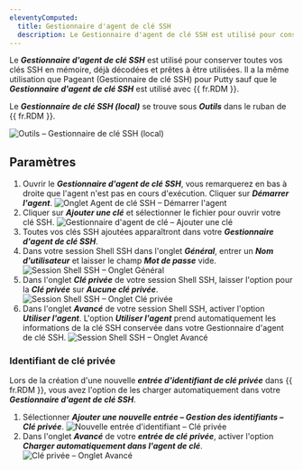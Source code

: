 ```yaml
---
eleventyComputed:
  title: Gestionnaire d'agent de clé SSH
  description: Le Gestionnaire d'agent de clé SSH est utilisé pour conserver toutes vos clés SSH en mémoire, déjà décodées et prêtes à être utilisées.
---
```

Le ***Gestionnaire d'agent de clé SSH*** est utilisé pour conserver toutes vos clés SSH en mémoire, déjà décodées et prêtes à être utilisées. Il a la même utilisation que Pageant (Gestionnaire de clé SSH) pour Putty sauf que le ***Gestionnaire d'agent de clé SSH*** est utilisé avec {{ fr.RDM }}.

Le ***Gestionnaire de clé SSH (local)*** se trouve sous ***Outils*** dans le ruban de {{ fr.RDM }}.

![Outils – Gestionnaire de clé SSH (local)](https://cdnweb.devolutions.net/docs/docs_en_rdm_windows_RDMWin6244.png)

## Paramètres

1. Ouvrir le ***Gestionnaire d'agent de clé SSH***, vous remarquerez en bas à droite que l'agent n'est pas en cours d'exécution. Cliquer sur ***Démarrer l'agent***.
![Onglet Agent de clé SSH – Démarrer l'agent](https://cdnweb.devolutions.net/docs/docs_en_rdm_windows_RDMWin6246.png) 
1. Cliquer sur ***Ajouter une clé*** et sélectionner le fichier pour ouvrir votre clé SSH.
![Gestionnaire d'agent de clé – Ajouter une clé](https://cdnweb.devolutions.net/docs/docs_en_rdm_windows_RDMWin6247.png) 
1. Toutes vos clés SSH ajoutées apparaîtront dans votre ***Gestionnaire d'agent de clé SSH***.
1. Dans votre session Shell SSH dans l'onglet ***Général***, entrer un ***Nom d'utilisateur*** et laisser le champ ***Mot de passe*** vide.
![Session Shell SSH – Onglet Général](https://cdnweb.devolutions.net/docs/docs_en_rdm_windows_RDMWin6249.png) 
1. Dans l'onglet ***Clé privée*** de votre session Shell SSH, laisser l'option pour la ***Clé privée*** sur ***Aucune clé privée***.
![Session Shell SSH – Onglet Clé privée](https://cdnweb.devolutions.net/docs/docs_en_rdm_windows_RDMWin6250.png)  
1. Dans l'onglet ***Avancé*** de votre session Shell SSH, activer l'option ***Utiliser l'agent***. L'option ***Utiliser l'agent*** prend automatiquement les informations de la clé SSH conservée dans votre Gestionnaire d'agent de clé SSH.
![Session Shell SSH – Onglet Avancé](https://cdnweb.devolutions.net/docs/docs_en_rdm_windows_RDMWin6251.png) 

### Identifiant de clé privée

Lors de la création d'une nouvelle ***entrée d'identifiant de clé privée*** dans {{ fr.RDM }}, vous avez l'option de les charger automatiquement dans votre ***Gestionnaire d'agent de clé SSH***.

1. Sélectionner ***Ajouter une nouvelle entrée – Gestion des identifiants – Clé privée***.
![Nouvelle entrée d'identifiant – Clé privée](https://cdnweb.devolutions.net/docs/docs_en_rdm_windows_RDMWin6252.png) 
1. Dans l'onglet ***Avancé*** de votre ***entrée de clé privée***, activer l'option ***Charger automatiquement dans l'agent de clé***.
![Clé privée – Onglet Avancé](https://cdnweb.devolutions.net/docs/docs_en_rdm_windows_RDMWin6253.png) 


